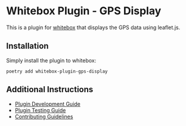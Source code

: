 # Whitebox Plugin - GPS Display

This is a plugin for [whitebox](https://gitlab.com/whitebox-aero) that displays the GPS data using leaflet.js.

## Installation

Simply install the plugin to whitebox:

```
poetry add whitebox-plugin-gps-display
```

## Additional Instructions

- [Plugin Development Guide](https://docs.whitebox.aero/plugin_guide/#plugin-development-workflow)
- [Plugin Testing Guide](https://docs.whitebox.aero/plugin_guide/#testing-plugins)
- [Contributing Guidelines](https://docs.whitebox.aero/development_guide/#contributing)
